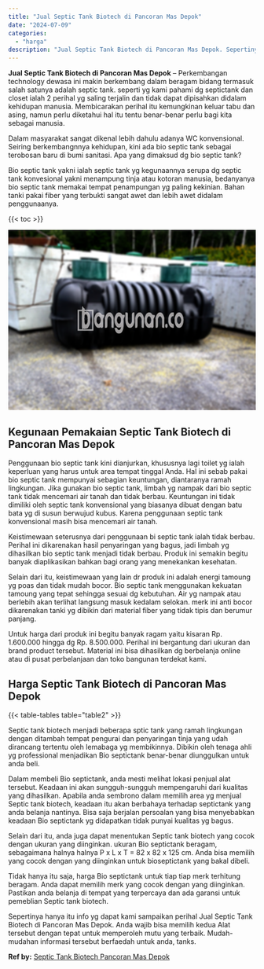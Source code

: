 ```yaml
---
title: "Jual Septic Tank Biotech di Pancoran Mas Depok"
date: "2024-07-09"
categories: 
  - "harga"
description: "Jual Septic Tank Biotech di Pancoran Mas Depok. Sepertinya hanya itu info yg dapat kami sampaikan perihal Jual Septic Tank Biotech di Pancoran Mas Depok. And..."
---
```


**Jual Septic Tank Biotech di Pancoran Mas Depok** – Perkembangan technology dewasa ini makin berkembang dalam beragam bidang termasuk salah satunya adalah septic tank. seperti yg kami pahami dg septictank dan closet ialah 2 perihal yg saling terjalin dan tidak dapat dipisahkan didalam kehidupan manusia. Membicarakan perihal itu kemungkinan keluar tabu dan asing, namun perlu diketahui hal itu tentu benar-benar perlu bagi kita sebagai manusia.

Dalam masyarakat sangat dikenal lebih dahulu adanya WC konvensional. Seiring berkembangnnya kehidupan, kini ada bio septic tank sebagai terobosan baru di bumi sanitasi. Apa yang dimaksud dg bio septic tank?

Bio septic tank yakni ialah septic tank yg kegunaannya serupa dg septic tank konvesional yakni menampung tinja atau kotoran manusia, bedanyanya bio septic tank memakai tempat penampungan yg paling kekinian. Bahan tanki pakai fiber yang terbukti sangat awet dan lebih awet didalam penggunaanya.

{{< toc >}}

![Jual Septic Tank Biotech di Pancoran Mas Depok](/images/jual-bio-septictank-27.png)

## Kegunaan Pemakaian Septic Tank Biotech di Pancoran Mas Depok

Penggunaan bio septic tank kini dianjurkan, khususnya lagi toilet yg ialah keperluan yang harus untuk area tempat tinggal Anda. Hal ini sebab pakai bio septic tank mempunyai sebagian keuntungan, diantaranya ramah lingkungan. Jika gunakan bio septic tank, limbah yg nampak dari bio septic tank tidak mencemari air tanah dan tidak berbau. Keuntungan ini tidak dimiliki oleh septic tank konvensional yang biasanya dibuat dengan batu bata yg di susun berwujud kubus. Karena penggunaan septic tank konvensional masih bisa mencemari air tanah.

Keistimewaan seterusnya dari penggunaan bi septic tank ialah tidak berbau. Perihal ini dikarenakan hasil penyaringan yang bagus, jadi limbah yg dihasilkan bio septic tank menjadi tidak berbau. Produk ini semakin begitu banyak diaplikasikan bahkan bagi orang yang menekankan kesehatan.

Selain dari itu, keistimewaan yang lain dr produk ini adalah energi tamoung yg poas dan tidak mudah bocor. Bio septic tank menggunakan kekuatan tamoung yang tepat sehingga sesuai dg kebutuhan. Air yg nampak atau berlebih akan terlihat langsung masuk kedalam selokan. merk ini anti bocor dikarenakan tanki yg dibikin dari material fiber yang tidak tipis dan berumur panjang.

Untuk harga dari produk ini begitu banyak ragam yaitu kisaran Rp. 1.600.000 hingga dg Rp. 8.500.000. Perihal ini bergantung dari ukuran dan brand product tersebut. Material ini bisa dihasilkan dg berbelanja online atau di pusat perbelanjaan dan toko bangunan terdekat kami.

## Harga Septic Tank Biotech di Pancoran Mas Depok

{{< table-tables table="table2" >}}

Septic tank biotech menjadi beberapa sptic tank yang ramah lingkungan dengan ditambah tempat pengurai dan penyaringan tinja yang udah dirancang tertentu oleh lemabaga yg membikinnya. Dibikin oleh tenaga ahli yg professional menjadikan Bio septictank benar-benar diunggulkan untuk anda beli.

Dalam membeli Bio septictank, anda mesti melihat lokasi penjual alat tersebut. Keadaan ini akan sungguh-sungguh mempengaruhi dari kualitas yang dihasilkan. Apabila anda sembrono dalam memilih area yg menjual Septic tank biotech, keadaan itu akan berbahaya terhadap septictank yang anda belanja nantinya. Bisa saja berjalan persoalan yang bisa menyebabkan keadaan Bio septictank yg didapatkan tidak punyai kualitas yg bagus.

Selain dari itu, anda juga dapat menentukan Septic tank biotech yang cocok dengan ukuran yang diinginkan. ukuran Bio septictank beragam, sebagaimana halnya halnya P x L x T = 82 x 82 x 125 cm. Anda bisa memilih yang cocok dengan yang diinginkan untuk bioseptictank yang bakal dibeli.

Tidak hanya itu saja, harga Bio septictank untuk tiap tiap merk terhitung beragam. Anda dapat memilih merk yang cocok dengan yang diinginkan. Pastikan anda belanja di tempat yang terpercaya dan ada garansi untuk pemeblian Septic tank biotech.

Sepertinya hanya itu info yg dapat kami sampaikan perihal Jual Septic Tank Biotech di Pancoran Mas Depok. Anda wajib bisa memilih kedua Alat tersebut dengan tepat untuk memperoleh mutu yang terbaik. Mudah-mudahan informasi tersebut berfaedah untuk anda, tanks.

**Ref by:** [Septic Tank Biotech Pancoran Mas Depok](https://id.wikipedia.org/wiki/Septic)
